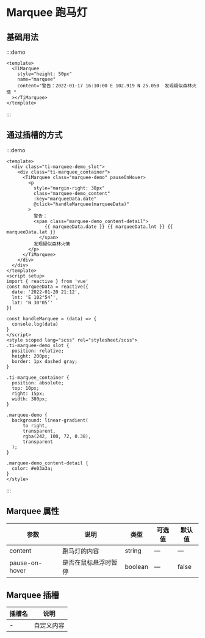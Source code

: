 # Marquee 跑马灯

## 基础用法

:::demo
```vue
<template>
  <TiMarquee
    style="height: 50px"
    name="marquee"
    content="警告：2022-01-17 16:10:00 E 102.919 N 25.050  发现疑似森林火情 "
  ></TiMarquee>
</template>
```
:::

## 通过插槽的方式

:::demo
```vue
<template>
  <div class="ti-marquee-demo_slot">
    <div class="ti-marquee_container">
      <TiMarquee class="marquee-demo" pauseOnHover>
        <p
          style="margin-right: 38px"
          class="marquee-demo_content"
          :key="marqueeData.date"
          @click="handleMarquee(marqueeData)"
        >
          警告：
          <span class="marquee-demo_content-detail">
              {{ marqueeData.date }} {{ marqueeData.lnt }} {{ marqueeData.lat }}
            </span>
          发现疑似森林火情
        </p>
      </TiMarquee>
    </div>
  </div>
</template>
<script setup>
import { reactive } from 'vue'
const marqueeData = reactive({
  date: '2022-01-20 21:12',
  lnt: 'E 102°54’',
  lat: 'N 30°05’'
})

const handleMarquee = (data) => {
  console.log(data)
}
</script>
<style scoped lang="scss" rel="stylesheet/scss">
.ti-marquee-demo_slot {
  position: relative;
  height: 200px;
  border: 1px dashed gray;
}

.ti-marquee_container {
  position: absolute;
  top: 10px;
  right: 15px;
  width: 380px;
}

.marquee-demo {
  background: linear-gradient(
      to right,
      transparent,
      rgba(242, 100, 72, 0.38),
      transparent
  );
}

.marquee-demo_content-detail {
  color: #e03a3a;
}
</style>
```
:::

## Marquee 属性
| 参数      | 说明    | 类型    | 可选值                                              | 默认值  |
| -------- | ------ | ------- | -------------------------------------------------- | ------- |
| content | 跑马灯的内容 | string | —                                                |  —      |
| pause-on-hover | 是否在鼠标悬浮时暂停 | boolean | —                                       | false  |

## Marquee 插槽
| 插槽名         	| 说明                                 |
| --------------	| ----------------------------------- |
| -  	      | 自定义内容   |